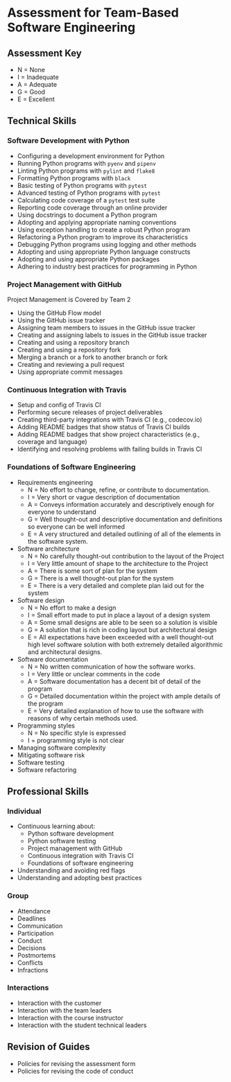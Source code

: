 # Assessment for Team-Based Software Engineering

## Assessment Key

* N = None
* I = Inadequate
* A = Adequate
* G = Good
* E = Excellent

## Technical Skills

### Software Development with Python

* Configuring a development environment for Python
* Running Python programs with `pyenv` and `pipenv`
* Linting Python programs with `pylint` and `flake8`
* Formatting Python programs with `black`
* Basic testing of Python programs with `pytest`
* Advanced testing of Python programs with `pytest`
* Calculating code coverage of a `pytest` test suite
* Reporting code coverage through an online provider
* Using docstrings to document a Python program
* Adopting and applying appropriate naming conventions
* Using exception handling to create a robust Python program
* Refactoring a Python program to improve its characteristics
* Debugging Python programs using logging and other methods
* Adopting and using appropriate Python language constructs
* Adopting and using appropriate Python packages
* Adhering to industry best practices for programming in Python

### Project Management with GitHub

Project Management is Covered by Team 2

* Using the GitHub Flow model
* Using the GitHub issue tracker
* Assigning team members to issues in the GitHub issue tracker
* Creating and assigning labels to issues in the GitHub issue tracker
* Creating and using a repository branch
* Creating and using a repository fork
* Merging a branch or a fork to another branch or fork
* Creating and reviewing a pull request
* Using appropriate commit messages

### Continuous Integration with Travis

* Setup and config of Travis CI
* Performing secure releases of project deliverables
* Creating third-party integrations with Travis CI (e.g., codecov.io)
* Adding README badges that show status of Travis CI builds
* Adding README badges that show project characteristics (e.g., coverage and
  language)
* Identifying and resolving problems with failing builds in Travis CI

### Foundations of Software Engineering

* Requirements engineering
  * N = No effort to change, refine, or contribute to documentation.
  * I = Very short or vague description of documentation
  * A = Conveys information accurately and descriptively enough for everyone to understand
  * G = Well thought-out and descriptive documentation and definitions so everyone can be well informed
  * E = A very structured and detailed outlining of all of the elements in the software system.
* Software architecture
  * N = No carefully thought-out contribution to the layout of the Project
  * I = Very little amount of shape to the architecture to the Project
  * A = There is some sort of plan for the system
  * G = There is a well thought-out plan for the system
  * E = There is a very detailed and complete plan laid out for the system
* Software design
  * N = No effort to make a design
  * I = Small effort made to put in place a layout of a design system
  * A = Some small designs are able to be seen so a solution is visible
  * G = A solution that is rich in coding layout but architectural design
  * E = All expectations have been exceeded with a well thought-out high level software solution with both extremely detailed algorithmic and architectural designs.
* Software documentation
  * N = No written communication of how the software works.
  * I = Very little or unclear comments in the code
  * A = Software documentation has a decent bit of detail of the program
  * G = Detailed documentation within the project with ample details of the program
  * E = Very detailed explanation of how to use the software with reasons of why certain methods used.
* Programming styles
  * N = No specific style is expressed
  * I = programming style is not clear
* Managing software complexity
* Mitigating software risk
* Software testing
* Software refactoring

## Professional Skills

### Individual

* Continuous learning about:
  * Python software development
  * Python software testing
  * Project management with GitHub
  * Continuous integration with Travis CI
  * Foundations of software engineering
* Understanding and avoiding red flags
* Understanding and adopting best practices

### Group

* Attendance
* Deadlines
* Communication
* Participation
* Conduct
* Decisions
* Postmortems
* Conflicts
* Infractions

### Interactions

* Interaction with the customer
* Interaction with the team leaders
* Interaction with the course instructor
* Interaction with the student technical leaders

## Revision of Guides

* Policies for revising the assessment form
* Policies for revising the code of conduct
